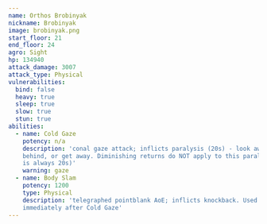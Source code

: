 ```yaml
---
name: Orthos Brobinyak
nickname: Brobinyak
image: brobinyak.png
start_floor: 21
end_floor: 24
agro: Sight
hp: 134940
attack_damage: 3007
attack_type: Physical
vulnerabilities:
  bind: false
  heavy: true
  sleep: true
  slow: true
  stun: true
abilities:
  - name: Cold Gaze
    potency: n/a
    description: 'conal gaze attack; inflicts paralysis (20s) - look away, get
    behind, or get away. Diminishing returns do NOT apply to this paralysis (it
    is always 20s)'
    warning: gaze
  - name: Body Slam
    potency: 1200
    type: Physical
    description: 'telegraphed pointblank AoE; inflicts knockback. Used
    immediately after Cold Gaze'
---
```

